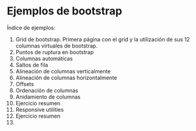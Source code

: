 # Ejemplos de bootstrap

Índice de ejemplos:

1. Grid de bootstrap. Primera página con el grid y la utilización de sus 12 columnas virtuales de bootstrap.
2. Puntos de ruptura en bootstrap
3. Columnas automáticas
4. Saltos de fila
5. Alineación de columnas verticalmente
6. Alineación de columnas horizontalmente
7. Offsets
8. Ordenación de columnas
9. Anidamiento de columnas
10. Ejercicio resumen
11. Responsive utilities
12. Ejercicio resumen
13.
